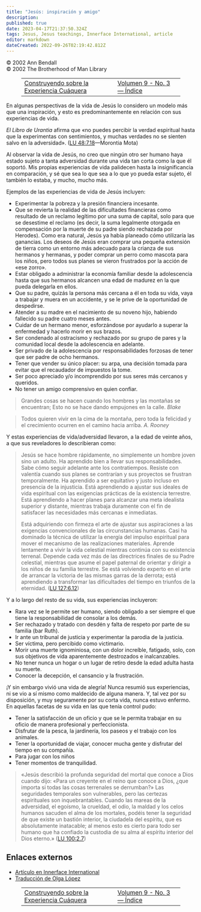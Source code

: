 ```yaml
---
title: "Jesús: inspiración y amigo"
description: 
published: true
date: 2023-04-17T21:37:50.324Z
tags: Jesus, Jesus teachings, Innerface International, article
editor: markdown
dateCreated: 2022-09-26T02:19:42.812Z
---
```


<p class="v-card v-sheet theme--light grey lighten-3 px-2">© 2002 Ann Bendall<br>© 2002 The Brotherhood of Man Library</p>
<figure class="table chapter-navigator">
  <table>
    <tbody>
      <tr>
        <td>
        <a href="/es/article/Building_upon_the_Quaker_experience">
          <span class="mdi mdi-arrow-left-drop-circle"></span><span class="pl-2">Construyendo sobre la Experiencia Cuáquera</span>
        </a>
        </td>
        <td>
        <a href="/es/index/articles_innerface#volumen-9-no-3">
          <span class="mdi mdi-book-open-variant"></span><span class="pl-2">Volumen 9 - No. 3 — Índice</span>
        </a>
        </td>
        <td>
        </td>
      </tr>
    </tbody>
  </table>
</figure>


En algunas perspectivas de la vida de Jesús lo considero un modelo más que una inspiración, y esto es predominantemente en relación con sus experiencias de vida.

_El Libro de Urantia_ afirma que «no puedes percibir la verdad espiritual hasta que la experimentas con sentimientos, y muchas verdades no se sienten salvo en la adversidad». (<a id="a35_176"></a>[LU 48:7.18](/es/The_Urantia_Book/48#p7_18)—Morontia Mota)

Al observar la vida de Jesús, no creo que ningún otro ser humano haya estado sujeto a tanta adversidad durante una vida tan corta como la que él soportó. Mis propias experiencias de vida palidecen hasta la insignificancia en comparación, y sé que sea lo que sea a lo que yo pueda estar sujeto, él también lo estaba, y mucho, mucho más.

Ejemplos de las experiencias de vida de Jesús incluyen:


- Experimentar la pobreza y la presión financiera incesante.
- Que se revierta la realidad de las dificultades financieras como resultado de un reclamo legítimo por una suma de capital, solo para que se desestime el reclamo (es decir, la suma legalmente otorgada en compensación por la muerte de su padre siendo rechazada por Herodes). Como era natural, Jesús ya había planeado cómo utilizaría las ganancias. Los deseos de Jesús eran comprar una pequeña extensión de tierra como un entorno más adecuado para la crianza de sus hermanos y hermanas, y poder comprar un perro como mascota para los niños, pero todos sus planes se vieron frustrados por la acción de «ese zorro».
- Estar obligado a administrar la economía familiar desde la adolescencia hasta que sus hermanos alcancen una edad de madurez en la que pueda delegarla en ellos.
- Que su padre, quizás la persona más cercana a él en toda su vida, vaya a trabajar y muera en un accidente, y se le prive de la oportunidad de despedirse.
- Atender a su madre en el nacimiento de su noveno hijo, habiendo fallecido su padre cuatro meses antes.
- Cuidar de un hermano menor, esforzándose por ayudarlo a superar la enfermedad y hacerlo morir en sus brazos.
- Ser condenado al ostracismo y rechazado por su grupo de pares y la comunidad local desde la adolescencia en adelante.
- Ser privado de la adolescencia por responsabilidades forzosas de tener que ser padre de ocho hermanos.
- Tener que vender su único placer: su arpa, una decisión tomada para evitar que el recaudador de impuestos la tome.
- Ser poco apreciado y/o incomprendido por sus seres más cercanos y queridos.
- No tener un amigo comprensivo en quien confiar.

> Grandes cosas se hacen cuando los hombres y las montañas se encuentran;
> Esto no se hace dando empujones en la calle.
> _Blake_

> Todos quieren vivir en la cima de la montaña, pero toda la felicidad y el crecimiento ocurren en el camino hacia arriba.
> _A. Rooney_

Y estas experiencias de vida/adversidad llevaron, a la edad de veinte años, a que sus reveladores lo describieran como:

> Jesús se hace hombre rápidamente, no simplemente un hombre joven sino un adulto. Ha aprendido bien a llevar sus responsabilidades. Sabe cómo seguir adelante ante los contratiempos. Resiste con valentía cuando sus planes se contrarían y sus proyectos se frustran temporalmente. Ha aprendido a ser equitativo y justo incluso en presencia de la injusticia. Está aprendiendo a ajustar sus ideales de vida espiritual con las exigencias prácticas de la existencia terrestre. Está aprendiendo a hacer planes para alcanzar una meta idealista superior y distante, mientras trabaja duramente con el fin de satisfacer las necesidades más cercanas e inmediatas.
>
> Está adquiriendo con firmeza el arte de ajustar sus aspiraciones a las exigencias convencionales de las circunstancias humanas. Casi ha dominado la técnica de utilizar la energía del impulso espiritual para mover el mecanismo de las realizaciones materiales. Aprende lentamente a vivir la vida celestial mientras continúa con su existencia terrenal. Depende cada vez más de las directrices finales de su Padre celestial, mientras que asume el papel paternal de orientar y dirigir a los niños de su familia terrestre. Se está volviendo experto en el arte de arrancar la victoria de las mismas garras de la derrota; está aprendiendo a transformar las dificultades del tiempo en triunfos de la eternidad. (<a id="a65_705"></a>[LU 127:6.12](/es/The_Urantia_Book/127#p6_12))

Y a lo largo del resto de su vida, sus experiencias incluyeron:

- Rara vez se le permite ser humano, siendo obligado a ser siempre el que tiene la responsabilidad de consolar a los demás.
- Ser rechazado y tratado con desdén y falta de respeto por parte de su familia (bar Ruth).
- Ir ante un tribunal de justicia y experimentar la parodia de la justicia.
- Ser víctima, pero percibido como victimario.
- Morir una muerte ignominiosa, con un dolor increíble, fatigado, solo, con sus objetivos de vida aparentemente destrozados e inalcanzables.
- No tener nunca un hogar o un lugar de retiro desde la edad adulta hasta su muerte.
- Conocer la decepción, el cansancio y la frustración.

¡Y sin embargo vivió una vida de alegría! Nunca resumió sus experiencias, ni se vio a sí mismo como maldecido de alguna manera. Y, tal vez por su disposición, y muy seguramente por su corta vida, nunca estuvo enfermo. En aquellas facetas de su vida en las que tenía control pudo:


- Tener la satisfacción de un oficio y que se le permita trabajar en su oficio de manera profesional y perfeccionista.
- Disfrutar de la pesca, la jardinería, los paseos y el trabajo con los animales.
- Tener la oportunidad de viajar, conocer mucha gente y disfrutar del tiempo en su compañía.
- Para jugar con los niños
- Tener momentos de tranquilidad.

> «Jesús describió la profunda seguridad del mortal que conoce a Dios cuando dijo: «Para un creyente en el reino que conoce a Dios, ¿que importa si todas las cosas terrenales se derrumban?» Las seguridades temporales son vulnerables, pero las certezas espirituales son inquebrantables. Cuando las mareas de la adversidad, el egoísmo, la crueldad, el odio, la maldad y los celos humanos sacuden el alma de los mortales, podéis tener la seguridad de que existe un bastión interior, la ciudadela del espíritu, que es absolutamente inatacable; al menos esto es cierto para todo ser humano que ha confiado la custodia de su alma al espíritu interior del Dios eterno.» (<a id="a86_664"></a>[LU 100:2.7](/es/The_Urantia_Book/100#p2_7))

## Enlaces externos

- [Artículo en Innerface International](https://urantia-book.org/archive/newsletters/innerface/vol9_3/page13.html)
- [Traducción de Olga López](http://aue.urantia-association.org/wp-content/uploads/sites/6/2018/03/Jesus-Inspiracion-y-amigo.pdf)


<figure class="table chapter-navigator">
  <table>
    <tbody>
      <tr>
        <td>
        <a href="/es/article/Building_upon_the_Quaker_experience">
          <span class="mdi mdi-arrow-left-drop-circle"></span><span class="pl-2">Construyendo sobre la Experiencia Cuáquera</span>
        </a>
        </td>
        <td>
        <a href="/es/index/articles_innerface#volumen-9-no-3">
          <span class="mdi mdi-book-open-variant"></span><span class="pl-2">Volumen 9 - No. 3 — Índice</span>
        </a>
        </td>
        <td>
        </td>
      </tr>
    </tbody>
  </table>
</figure>
